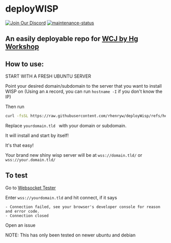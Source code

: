 # deployWISP

[![Join Our Discord](https://img.shields.io/badge/Join%20Our-Discord-purple)](https://discord.gg/redlv) [![maintenance-status](https://img.shields.io/badge/maintenance-passively--maintained-yellowgreen.svg)](https://github.com/rhenryw/UV-Static-2.0/commits/main/)

## An easily deployable repo for [WCJ by Hg Workshop](https://github.com/MercuryWorkshop/wisp-client-js)

How to use:
---


START WITH A FRESH UBUNTU SERVER


Point your desired domain/subdomain to the server that you want to install WISP on (Using an `A` record, you can run `hostname -I` if you don't know the IP)

Then run
```bash
curl -fsSL https://raw.githubusercontent.com/rhenryw/deployWisp/refs/heads/main/install.sh | bash -s yourdomain.tld

```
Replace `yourdomain.tld ` with your domain or subdomain.

It will install and start by itself!

It's that easy!

Your brand new shiny wisp server will be at `wss://domain.tld/` or `wss://your.domain.tld/`

To test
---
Go to [Websocket Tester](https://piehost.com/websocket-tester)

Enter `wss://yourdomain.tld` and hit connect, if it says 

```
- Connection failed, see your browser's developer console for reason and error code.
- Connection closed
```

Open an issue

NOTE: This has only been tested on newer ubuntu and debian
